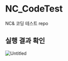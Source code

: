 # NC_CodeTest
 NC& 코딩 테스트 repo
## 실행 결과 확인

![Untitled](https://user-images.githubusercontent.com/84834776/236439719-13c2713e-9143-4d77-872f-a0cbb3f7acac.png)
